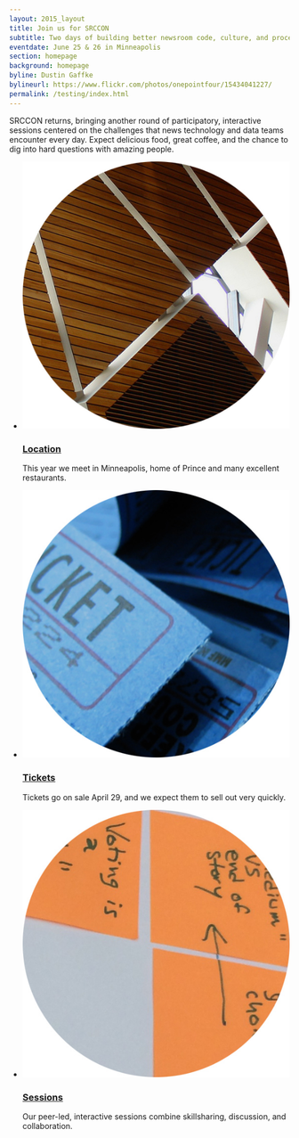 ```yaml
---
layout: 2015_layout
title: Join us for SRCCON
subtitle: Two days of building better newsroom code, culture, and process—together.
eventdate: June 25 & 26 in Minneapolis
section: homepage
background: homepage
byline: Dustin Gaffke
bylineurl: https://www.flickr.com/photos/onepointfour/15434041227/
permalink: /testing/index.html
---
```

SRCCON returns, bringing another round of participatory, interactive sessions centered on the challenges that news technology and data teams encounter every day. Expect delicious food, great coffee, and the chance to dig into hard questions with amazing people.

<ul class="homepage">
<li class="left"><a href="/location"><img src="/media/img/2015/location.jpg"></a><h3><a href="/location">Location</a></h3><p>This year we meet in Minneapolis, home of Prince and many excellent restaurants.
<li class="right"><a href="/tickets"><img src="/media/img/2015/ticket_dot.jpg" class="right"></a><h3><a href="/tickets">Tickets</a></h3><p>Tickets go on sale April 29, and we expect them to sell out very quickly.
<li class="left"><a href="/sessions"><img src="/media/img/2015/session_dot.jpg"></a><h3><a href="/sessions">Sessions</a></h3><p>Our peer-led, interactive sessions combine skillsharing, discussion, and collaboration.
</ul>
